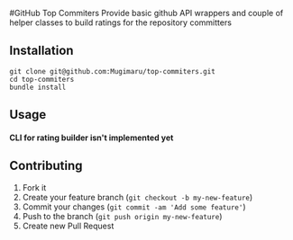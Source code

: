 #GitHub Top Commiters
Provide basic github API wrappers and couple of helper classes to build ratings for the repository committers

## Installation

    git clone git@github.com:Mugimaru/top-commiters.git
    cd top-commiters
    bundle install
## Usage
#### CLI for rating builder isn't implemented yet
## Contributing

1. Fork it
2. Create your feature branch (`git checkout -b my-new-feature`)
3. Commit your changes (`git commit -am 'Add some feature'`)
4. Push to the branch (`git push origin my-new-feature`)
5. Create new Pull Request